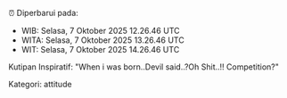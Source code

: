⏰ Diperbarui pada:
- WIB: Selasa, 7 Oktober 2025 12.26.46 UTC
- WITA: Selasa, 7 Oktober 2025 13.26.46 UTC
- WIT: Selasa, 7 Oktober 2025 14.26.46 UTC

Kutipan Inspiratif:
"When i was born..Devil said..?Oh Shit..!! Competition?"


Kategori: attitude

